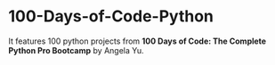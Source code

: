 # 100-Days-of-Code-Python
It features 100 python projects from **100 Days of Code: The Complete Python Pro Bootcamp** by Angela Yu. 
